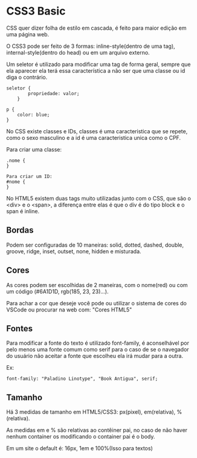 # CSS3 Basic
CSS quer dizer folha de estilo em cascada, é feito para maior edição em uma página web.

O CSS3 pode ser feito de 3 formas: inline-style(dentro de uma tag), internal-style(dentro do head) ou em um arquivo externo.

Um seletor é utilizado para modificar uma tag de forma geral, sempre que ela aparecer ela terá essa característica a não ser que uma classe ou id diga o contrário.

    seletor {                           
            propriedade: valor;        
        }                               

    p {
        color: blue;
    }

No CSS existe classes e IDs, classes é uma caracteristica que se repete, como o sexo masculino e a id é uma caracteristica unica como o CPF.

Para criar uma classe:
    
    .nome {
    }

    Para criar um ID:
    #nome {
    }

No HTML5 existem duas tags muito utilizadas junto com o CSS, que são o &lt;div> e o &lt;span>, a diferença entre elas é que o div é do tipo block e o span é inline.

## Bordas
Podem ser configuradas de 10 maneiras: solid, dotted, dashed, double, groove, ridge, inset, outset, none, hidden e misturada.

## Cores

As cores podem ser escolhidas de 2 maneiras, com o nome(red) ou com um código (#6A1D1D, rgb(185, 23, 23)...).

Para achar a cor que deseje você pode ou utilizar o sistema de cores do VSCode ou procurar na web com: "Cores HTML5"

## Fontes

Para modificar a fonte do texto é utilizado font-family, é aconselhável por pelo menos uma fonte comum como serif para o caso de se o navegador do usuário não aceitar a fonte que escolheu ela irá mudar para a outra.

Ex:
    
    font-family: "Paladino Linotype", "Book Antigua", serif;

## Tamanho
Há 3 medidas de tamanho em HTML5/CSS3: px(pixel), em(relativa), %(relativa). 

As medidas em e % são relativas ao contêiner pai, no caso de não haver nenhum container os modificando o container pai é o body.

Em um site o default é: 16px, 1em e 100%(Isso para textos)